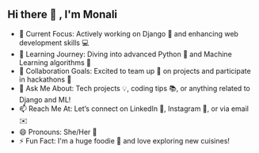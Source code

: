 ## Hi there 👋 ,  I'm Monali

- 🔭 Current Focus: Actively working on Django 🐍 and enhancing web development skills 💻 
- 🌱 Learning Journey: Diving into advanced Python 🧠 and Machine Learning algorithms 🤖
- 👯 Collaboration Goals: Excited to team up 🤝 on projects and participate in hackathons 🚀
- 💬 Ask Me About: Tech projects 💡, coding tips 📚, or anything related to Django and ML!
- 📫 Reach Me At: Let’s connect on LinkedIn 🔗, Instagram 📸, or via email ✉️ 
- 😄 Pronouns: She/Her 🌸
- ⚡  Fun Fact: I'm a huge foodie 🍲 and love exploring new cuisines!

<!--
**Monali-0830/Monali-0830** is a ✨ _special_ ✨ repository because its `README.md` (this file) appears on your GitHub profile.

Here are some ideas to get you started:

- 🔭 Current Focus: Actively working on Django 🐍 and enhancing web development skills 💻 
- 🌱 Learning Journey: Diving into advanced Python 🧠 and Machine Learning algorithms 🤖
- 👯 Collaboration Goals: Excited to team up 🤝 on projects and participate in hackathons 🚀
- 💬 Ask Me About: Tech projects 💡, coding tips 📚, or anything related to Django and ML!
- 📫 Reach Me At: Let’s connect on LinkedIn 🔗, Instagram 📸, or via email ✉️ 
- 😄 Pronouns: She/Her 🌸
- ⚡  Fun Fact: I'm a huge foodie 🍲 and love exploring new cuisines!
-->
